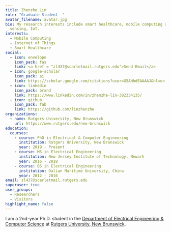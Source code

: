 ```yaml
---
title: Zhenzhe Lin
role: "Graduate Student  "
avatar_filename: avatar.jpg
bio: My research interests include smart healthcare, mobile computing and
  sensing, IoT.
interests:
  - Mobile Computing
  - Internet of Things
  - Smart Healthcare
social:
  - icon: envelope
    icon_pack: fas
    link: <a href = "zl437@scarletmail.rutgers.edu">Send Email</a>
  - icon: google-scholar
    icon_pack: ai
    link: https://scholar.google.com/citations?user=G5AHhdEAAAAJ&hl=en
  - icon: linkedin
    icon_pack: brand
    link: https://www.linkedin.com/in/zhenzhe-lin-382334135/
  - icon: github
    icon_pack: fab
    link: https://github.com/linzhenzhe
organizations:
  - name: Rutgers University, New Brunswick
    url: https://www.rutgers.edu/new-brunswick
education:
  courses:
    - course: PhD in Electrical & Computer Engineering
      institution: Rutgers University, New Brunswick
      year: 2019 - Present
    - course: MS in Electrical Engineering
      institution: New Jersey Institute of Technology, Newark
      year: 2016 - 2018
    - course: BS in Electrical Engineering
      institution: Dalian Maritime University, China
      year: 2012 - 2016
email: zl437@scarletmail.rutgers.edu
superuser: true
user_groups:
  - Researchers
  - Visitors
highlight_name: false
---
```

I am a 2nd-year Ph.D. student in the [Department of Electrical Engineering & Computer Science](https://www.ece.rutgers.edu/) at [Rutgers University, New Brunswick](https://newbrunswick.rutgers.edu/).
